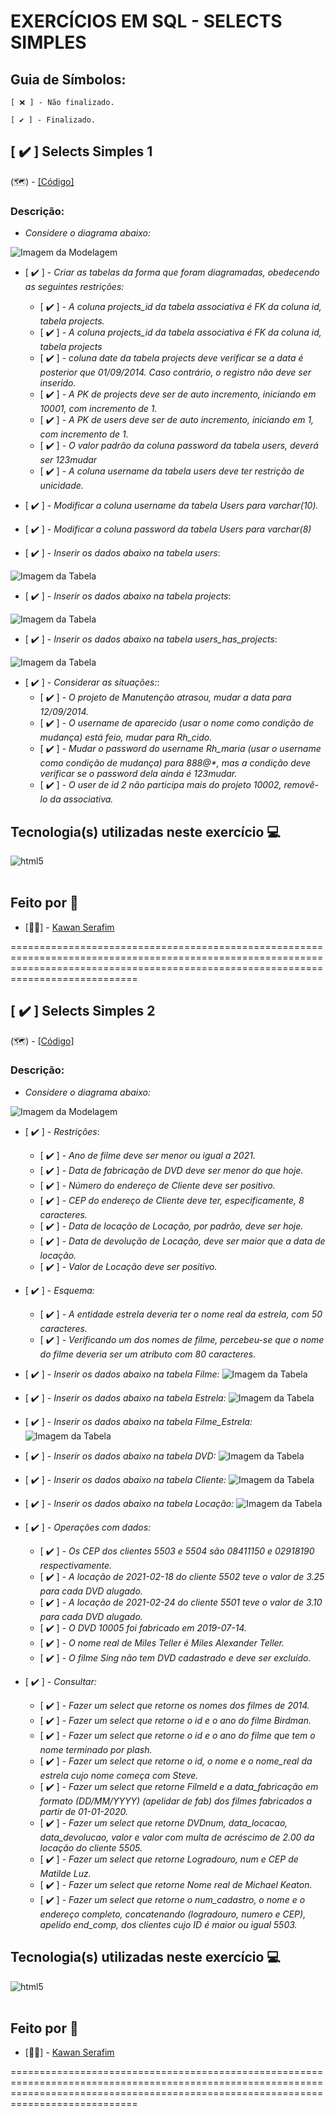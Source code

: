 # **EXERCÍCIOS EM SQL - SELECTS SIMPLES**

## Guia de Símbolos:

    [ ❌ ] - Não finalizado.

    [ ✔️ ] - Finalizado.

## [ ✔️ ] Selects Simples 1

(🗺️) - [[Código]](https://github.com/KawanSerafim/Banco_De_Dados/blob/main/SQL/select_simples/Ex_SelectSimples1.sql)

### Descrição:

- *Considere o diagrama abaixo:*

![Imagem da Modelagem](https://github.com/KawanSerafim/Banco_De_Dados/blob/main/SQL/imagens/Imagem%20do%20WhatsApp%20de%202024-11-23%20à(s)%2022.08.09_fee28da8.jpg)

- [ ✔️ ] - *Criar as tabelas da forma que foram diagramadas, obedecendo as seguintes restrições:*
  - [ ✔️ ] - *A coluna projects_id da tabela associativa é FK da coluna id, tabela projects.*
  - [ ✔️ ] - *A coluna projects_id da tabela associativa é FK da coluna id, tabela projects*
  - [ ✔️ ] - *coluna date da tabela projects deve verificar se a data é posterior que 01/09/2014. Caso contrário, o registro não deve ser inserido.*
  - [ ✔️ ] - *A PK de projects deve ser de auto incremento, iniciando em 10001, com incremento de 1.*
  - [ ✔️ ] - *A PK de users deve ser de auto incremento, iniciando em 1, com incremento de 1.*
  - [ ✔️ ] - *O valor padrão da coluna password da tabela users, deverá ser 123mudar*
  - [ ✔️ ] - *A coluna username da tabela users deve ter restrição de unicidade.*

- [ ✔️ ] - *Modificar a coluna username da tabela Users para varchar(10).*
- [ ✔️ ] - *Modificar a coluna password da tabela Users para varchar(8)*

- [ ✔️ ] - *Inserir os dados abaixo na tabela users*:

![Imagem da Tabela](https://github.com/KawanSerafim/Banco_De_Dados/blob/main/SQL/imagens/Imagem%20do%20WhatsApp%20de%202024-11-23%20à(s)%2022.17.06_bc030726.jpg)

- [ ✔️ ] - *Inserir os dados abaixo na tabela projects*:

![Imagem da Tabela](https://github.com/KawanSerafim/Banco_De_Dados/blob/main/SQL/imagens/Imagem%20do%20WhatsApp%20de%202024-11-23%20à(s)%2022.19.08_85f8c4e8.jpg)

- [ ✔️ ] - *Inserir os dados abaixo na tabela users_has_projects*:

![Imagem da Tabela](https://github.com/KawanSerafim/Banco_De_Dados/blob/main/SQL/imagens/Imagem%20do%20WhatsApp%20de%202024-11-23%20à(s)%2022.19.30_909cc243.jpg)

- [ ✔️ ] - *Considerar as situações:*:
  - [ ✔️ ] - *O projeto de Manutenção atrasou, mudar a data para 12/09/2014.*
  - [ ✔️ ] - *O username de aparecido (usar o nome como condição de mudança) está feio, mudar para Rh_cido.*
  - [ ✔️ ] - *Mudar o password do username Rh_maria (usar o username como condição de mudança) para 888@\*, mas a condição deve verificar se o password dela ainda é 123mudar.*
  - [ ✔️ ] - *O user de id 2 não participa mais do projeto 10002, removê-lo da associativa.*
 
## **Tecnologia(s) utilizadas neste exercício 💻**
<div style="display: inline_block">
    <img align="center" alt="html5" src="https://img.shields.io/badge/Microsoft_SQL_Server-CC2927?style=for-the-badge&logo=microsoft-sql-server&logoColor=white" />
</div><br/>

## **Feito por 👤**

- [👨‍💻] - [Kawan Serafim](https://github.com/KawanSerafim)

========================================================================================================================================================================================

## [ ✔️ ] Selects Simples 2

(🗺️) - [[Código]](https://github.com/KawanSerafim/Banco_De_Dados/blob/main/SQL/select_simples/Ex_SelectSimples2.sql)

### Descrição:

- *Considere o diagrama abaixo:*

![Imagem da Modelagem](https://github.com/KawanSerafim/Banco_De_Dados/blob/main/SQL/imagens/Imagem%20do%20WhatsApp%20de%202024-11-23%20à(s)%2022.33.06_82abe2ee.jpg)

- [ ✔️ ] - *Restrições*:
    - [ ✔️ ] - *Ano de filme deve ser menor ou igual a 2021.*
    - [ ✔️ ] - *Data de fabricação de DVD deve ser menor do que hoje.*
    - [ ✔️ ] - *Número do endereço de Cliente deve ser positivo.*
    - [ ✔️ ] - *CEP do endereço de Cliente deve ter, especificamente, 8 caracteres.*
    - [ ✔️ ] - *Data de locação de Locação, por padrão, deve ser hoje.*
    - [ ✔️ ] - *Data de devolução de Locação, deve ser maior que a data de locação.*
    - [ ✔️ ] - *Valor de Locação deve ser positivo.*
 
- [ ✔️ ] - *Esquema:*
    - [ ✔️ ] - *A entidade estrela deveria ter o nome real da estrela, com 50 caracteres.*
    - [ ✔️ ] - *Verificando um dos nomes de filme, percebeu-se que o nome do filme deveria ser um atributo com 80 caracteres.*

- [ ✔️ ] - *Inserir os dados abaixo na tabela Filme:*
![Imagem da Tabela](https://github.com/KawanSerafim/Banco_De_Dados/blob/main/SQL/imagens/Imagem%20do%20WhatsApp%20de%202024-11-24%20à(s)%2009.58.53_0784ccba.jpg)

- [ ✔️ ] - *Inserir os dados abaixo na tabela Estrela:*
![Imagem da Tabela](https://github.com/KawanSerafim/Banco_De_Dados/blob/main/SQL/imagens/Imagem%20do%20WhatsApp%20de%202024-11-24%20à(s)%2009.59.07_e871af5f.jpg)
- [ ✔️ ] - *Inserir os dados abaixo na tabela Filme_Estrela:*
![Imagem da Tabela](https://github.com/KawanSerafim/Banco_De_Dados/blob/main/SQL/imagens/Imagem%20do%20WhatsApp%20de%202024-11-24%20à(s)%2009.59.17_174c63ab.jpg)
- [ ✔️ ] - *Inserir os dados abaixo na tabela DVD:*
![Imagem da Tabela](https://github.com/KawanSerafim/Banco_De_Dados/blob/main/SQL/imagens/Imagem%20do%20WhatsApp%20de%202024-11-24%20à(s)%2010.01.35_067b59d7.jpg)
- [ ✔️ ] - *Inserir os dados abaixo na tabela Cliente:*
![Imagem da Tabela](https://github.com/KawanSerafim/Banco_De_Dados/blob/main/SQL/imagens/Imagem%20do%20WhatsApp%20de%202024-11-24%20à(s)%2009.59.43_59752067.jpg)
- [ ✔️ ] - *Inserir os dados abaixo na tabela Locação:*
![Imagem da Tabela](https://github.com/KawanSerafim/Banco_De_Dados/blob/main/SQL/imagens/Imagem%20do%20WhatsApp%20de%202024-11-24%20à(s)%2009.59.55_14b0fff7.jpg)

- [ ✔️ ] - *Operações com dados:*
    - [ ✔️ ] - *Os CEP dos clientes 5503 e 5504 são 08411150 e 02918190 respectivamente.*
    - [ ✔️ ] - *A locação de 2021-02-18 do cliente 5502 teve o valor de 3.25 para cada DVD alugado.*
    - [ ✔️ ] - *A locação de 2021-02-24 do cliente 5501 teve o valor de 3.10 para cada DVD alugado.*
    - [ ✔️ ] - *O DVD 10005 foi fabricado em 2019-07-14.*
    - [ ✔️ ] - *O nome real de Miles Teller é Miles Alexander Teller.*
    - [ ✔️ ] - *O filme Sing não tem DVD cadastrado e deve ser excluído.*

- [ ✔️ ] - *Consultar:*
    - [ ✔️ ] - *Fazer um select que retorne os nomes dos filmes de 2014.*
    - [ ✔️ ] - *Fazer um select que retorne o id e o ano do filme Birdman.*
    - [ ✔️ ] - *Fazer um select que retorne o id e o ano do filme que tem o nome terminado por plash.*
    - [ ✔️ ] - *Fazer um select que retorne o id, o nome e o nome_real da estrela cujo nome começa com Steve.*
    - [ ✔️ ] - *Fazer um select que retorne FilmeId e a data_fabricação em formato (DD/MM/YYYY) (apelidar de fab) dos filmes fabricados a partir de 01-01-2020.*
    - [ ✔️ ] - *Fazer um select que retorne DVDnum, data_locacao, data_devolucao, valor e valor com multa de acréscimo de 2.00 da locação do cliente 5505.*
    - [ ✔️ ] - *Fazer um select que retorne Logradouro, num e CEP de Matilde Luz.*
    - [ ✔️ ] - *Fazer um select que retorne Nome real de Michael Keaton.*
    - [ ✔️ ] - *Fazer um select que retorne o num_cadastro, o nome e o endereço completo, concatenando (logradouro, numero e CEP), apelido end_comp, dos clientes cujo ID é maior ou igual 5503.*

## **Tecnologia(s) utilizadas neste exercício 💻**
<div style="display: inline_block">
    <img align="center" alt="html5" src="https://img.shields.io/badge/Microsoft_SQL_Server-CC2927?style=for-the-badge&logo=microsoft-sql-server&logoColor=white" />
</div><br/>

## **Feito por 👤**

- [👨‍💻] - [Kawan Serafim](https://github.com/KawanSerafim)

========================================================================================================================================================================================

